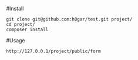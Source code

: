 #Install

	git clone git@github.com:h0gar/test.git project/
	cd project/
	composer install

#Usage

	http://127.0.0.1/project/public/form